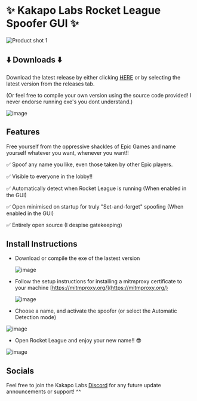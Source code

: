 # ✨ Kakapo Labs Rocket League Spoofer GUI ✨
![Product shot 1](https://github.com/user-attachments/assets/b9074c7d-6f52-4379-af97-0ea6b3e288eb)

## ⬇️ Downloads ⬇️
Download the latest release by either clicking [HERE](https://github.com/Kakapo-Labs/RL-Spoofer-GUI/releases) or by selecting the latest version from the releases tab.

(Or feel free to compile your own version using the source code provided! I never endorse running exe's you dont understand.)  


![image](https://github.com/user-attachments/assets/f60812b7-7a6f-4e58-995e-63e71c8fd5c5)

## Features
Free yourself from the oppressive shackles of Epic Games and name yourself whatever you want, whenever you want!!

✅ Spoof any name you like, even those taken by other Epic players.

✅ Visible to everyone in the lobby!!  

✅ Automatically detect when Rocket League is running (When enabled in the GUI)

✅ Open minimised on startup for truly "Set-and-forget" spoofing (When enabled in the GUI)

✅ Entirely open source (I despise gatekeeping)

## Install Instructions
* Download or compile the exe of the lastest version

  ![image](https://github.com/user-attachments/assets/1b10bcf4-03cb-4748-a663-1ae438ac618e)

* Follow the setup instructions for installing a mitmproxy certificate to your machine [https://mitmproxy.org/](https://mitmproxy.org/)

  ![image](https://github.com/user-attachments/assets/d75f00fd-3c8e-49e6-88dc-3e6e1b76199a)

* Choose a name, and activate the spoofer (or select the Automatic Detection mode)

![image](https://github.com/user-attachments/assets/5989156b-43f0-4567-8d25-9c43bcc7de89)

* Open Rocket League and enjoy your new name!! 😎

![image](https://github.com/user-attachments/assets/f595a86f-ae06-4455-aa42-ac343624d3dd)

## Socials
Feel free to join the Kakapo Labs [Discord](https://discord.gg/hXAVPfYHUN) for any future update announcements or support! ^^
